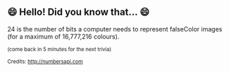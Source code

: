 ## 😄 Hello! Did you know that... 😄
24 is the number of bits a computer needs to represent falseColor images (for a maximum of 16,777,216 colours).

<sup>(come back in 5 minutes for the next trivia)</sup>


<sup>Credits: http://numbersapi.com</sup>
